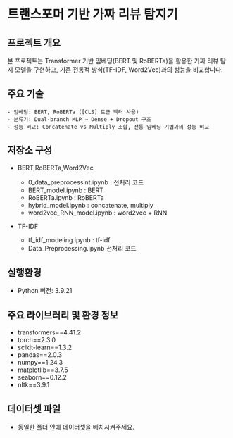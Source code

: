 # 트랜스포머 기반 가짜 리뷰 탐지기

## 프로젝트 개요
본 프로젝트는 Transformer 기반 임베딩(BERT 및 RoBERTa)을 활용한 가짜 리뷰 탐지 모델을 구현하고, 기존 전통적 방식(TF-IDF, Word2Vec)과의 성능을 비교합니다.

## 주요 기술
	- 임베딩: BERT, RoBERTa ([CLS] 토큰 벡터 사용)
	- 분류기: Dual-branch MLP → Dense + Dropout 구조
	- 성능 비교: Concatenate vs Multiply 조합, 전통 임베딩 기법과의 성능 비교

 
##  저장소 구성
- BERT,RoBERTa,Word2Vec
  - 0_data_preprocessint.ipynb : 전처리 코드
  - BERT_model.ipynb : BERT
  - RoBERTa.ipynb : RoBERTa
  - hybrid_model.ipynb : concatenate, multiply
  - word2vec_RNN_model.ipynb : word2vec + RNN

- TF-IDF
  - tf_idf_modeling.ipynb : tf-idf
  - Data_Preprocessing.ipynb 전처리 코드   
 ## 실행환경
- Python 버전: 3.9.21

## 주요 라이브러리 및 환경 정보
- transformers==4.41.2
- torch==2.3.0
- scikit-learn==1.3.2
- pandas==2.0.3
- numpy==1.24.3
- matplotlib==3.7.5
- seaborn==0.12.2
- nltk==3.9.1

## 데이터셋 파일
- 동일한 폴더 안에 데이터셋을 배치시켜주세요.
